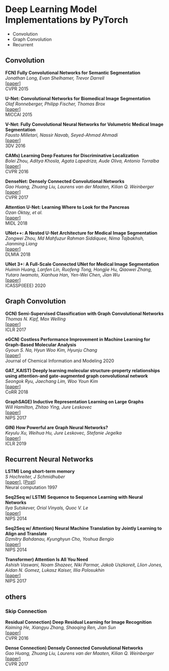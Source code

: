 # Deep Learning Model Implementations by PyTorch
* Convolution 
* Graph Convolution 
* Recurrent 



## Convolution

**FCN) Fully Convolutional Networks for Semantic Segmentation**   
*Jonathan Long, Evan Shelhamer, Trevor Darrell*   
[[paper](https://arxiv.org/abs/1411.4038)]    
CVPR 2015  

**U-Net: Convolutional Networks for Biomedical Image Segmentation**   
*Olaf Ronneberger, Philipp Fischer, Thomas Brox*   
[[paper](https://arxiv.org/abs/1505.04597)]    
MICCAI 2015 


**V-Net: Fully Convolutional Neural Networks for Volumetric Medical Image Segmentation**    
*Fausto Milletari, Nassir Navab, Seyed-Ahmad Ahmadi*   
[[paper](https://arxiv.org/abs/1606.04797)]   
3DV 2016   

**CAMs) Learning Deep Features for Discriminative Localization**   
*Bolei Zhou, Aditya Khosla, Agata Lapedriza, Aude Oliva, Antonio Torralba*   
[[paper](https://arxiv.org/abs/1512.04150)]    
CVPR 2016  

**DenseNet: Densely Connected Convolutional Networks**   
*Gao Huang, Zhuang Liu, Laurens van der Maaten, Kilian Q. Weinberger*  
[[paper](https://arxiv.org/abs/1608.06993)]    
CVPR 2017

**Attention U-Net: Learning Where to Look for the Pancreas**    
*Ozan Oktay, et al.*   
[[paper](https://arxiv.org/abs/1804.03999)]   
MIDL 2018   

**UNet++: A Nested U-Net Architecture for Medical Image Segmentation**    
*Zongwei Zhou, Md Mahfuzur Rahman Siddiquee, Nima Tajbakhsh, Jianming Liang*   
[[paper](https://arxiv.org/abs/1807.10165)]   
DLMIA 2018   

**UNet 3+: A Full-Scale Connected UNet for Medical Image Segmentation**    
*Huimin Huang, Lanfen Lin, Ruofeng Tong, Hongjie Hu, Qiaowei Zhang, Yutaro Iwamoto, Xianhua Han, Yen-Wei Chen, Jian Wu*   
[[paper](https://arxiv.org/abs/2004.08790)]   
ICASSP(IEEE) 2020   


## Graph Convolution  
**GCN) Semi-Supervised Classification with Graph Convolutional Networks**   
*Thomas N. Kipf, Max Welling*  
[[paper](https://arxiv.org/abs/1609.02907)]   
ICLR 2017   

 
**eGCN) Costless Performance Improvement in Machine Learning for Graph-Based Molecular Analysis**   
*Gyoun S. Na, Hyun Woo Kim, Hyunju Chang*  
[[paper](https://pubs.acs.org/doi/full/10.1021/acs.jcim.9b00816)]   
Journal of Chemical Information and Modeling 2020   


**GAT_KAIST) Deeply learning molecular structure-property relationships using attention-and gate-augmented graph convolutional network**   
*Seongok Ryu, Jaechang Lim, Woo Youn Kim*  
[[paper](https://arxiv.org/abs/1805.10988)]   
CoRR 2018   


**GraphSAGE) Inductive Representation Learning on Large Graphs**   
*Will Hamilton, Zhitao Ying, Jure Leskovec*  
[[paper](https://arxiv.org/abs/1706.02216)]   
NIPS 2017   


**GIN) How Powerful are Graph Neural Networks?**   
*Keyulu Xu, Weihua Hu, Jure Leskovec, Stefanie Jegelka*  
[[paper](https://arxiv.org/abs/1810.00826)]   
ICLR 2019   

## Recurrent Neural Networks  
**LSTM) Long short-term memory**   
*S Hochreiter, J Schmidhuber*  
[[paper](https://pubmed.ncbi.nlm.nih.gov/9377276/)], [[Post](https://pubmed.ncbi.nlm.nih.gov/9377276/)]    
Neural computation 1997   


**Seq2Seq w/ LSTM) Sequence to Sequence Learning with Neural Networks**   
*Ilya Sutskever, Oriol Vinyals, Quoc V. Le*  
[[paper](https://arxiv.org/abs/1409.3215)]    
NIPS 2014   

**Seq2Seq w/ Attention) Neural Machine Translation by Jointly Learning to Align and Translate**   
*Dzmitry Bahdanau, Kyunghyun Cho, Yoshua Bengio*  
[[paper](https://arxiv.org/abs/1409.0473)]    
NIPS 2014   

**Transformer) Attention Is All You Need**   
*Ashish Vaswani, Noam Shazeer, Niki Parmar, Jakob Uszkoreit, Llion Jones, Aidan N. Gomez, Lukasz Kaiser, Illia Polosukhin*  
[[paper](https://arxiv.org/abs/1706.03762)]    
NIPS 2017   

## others
### Skip Connection
**Residual Connection) Deep Residual Learning for Image Recognition**   
*Kaiming He, Xiangyu Zhang, Shaoqing Ren, Jian Sun*  
[[paper](https://arxiv.org/abs/1512.03385)]    
CVPR 2016   

**Dense Connection) Densely Connected Convolutional Networks**   
*Gao Huang, Zhuang Liu, Laurens van der Maaten, Kilian Q. Weinberger*  
[[paper](https://arxiv.org/abs/1608.06993)]    
CVPR 2017   
